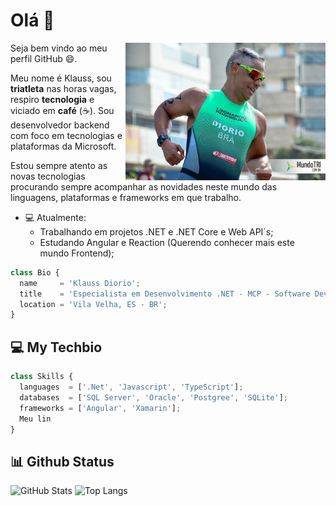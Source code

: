 # Olá 👋

<img align="right" alt="MyLive" src="https://github.com/krdiorio/krdiorio/blob/main/triathlon.jpg" width="320" height="220" />

Seja bem vindo ao meu perfil GitHub 😄.

Meu nome é Klauss, sou **triatleta** nas horas vagas, respiro **tecnologia** e  viciado em **café** (☕). Sou desenvolvedor backend com foco em tecnologias e plataformas da Microsoft. 

Estou sempre atento as novas tecnologias procurando sempre acompanhar as novidades neste mundo das linguagens, plataformas e frameworks em que trabalho. 


- 💻 Atualmente:
   - Trabalhando em projetos .NET e .NET Core e Web API´s;
   - Estudando Angular e Reaction (Querendo conhecer mais este mundo Frontend);

```js
class Bio {
  name     = 'Klauss Diorio';
  title    = 'Especialista em Desenvolvimento .NET - MCP - Software Development Fundamentals';  
  location = 'Vila Velha, ES - BR';
}
```


## 💻 My Techbio

```js
class Skills {
  languages  = ['.Net', 'Javascript', 'TypeScript'];
  databases  = ['SQL Server', 'Oracle', 'Postgree', 'SQLite'];
  frameworks = ['Angular', 'Xamarin'];
  Meu lin
}
```


## 📊 Github Status
![GitHub Stats](https://github-readme-stats.vercel.app/api?username=krdiorio&show_icons=true&theme=dracula&custom_title=Github%20Status)
![Top Langs](https://github-readme-stats.vercel.app/api/top-langs/?username=krdiorio&layout=compact&theme=dracula)


<!--
**krdiorio/krdiorio** is a ✨ _special_ ✨ repository because its `README.md` (this file) appears on your GitHub profile.

Here are some ideas to get you started:

- 🔭 I’m currently working on ...
- 🌱 I’m currently learning ...
- 👯 I’m looking to collaborate on ...
- 🤔 I’m looking for help with ...
- 💬 Ask me about ...
- 📫 How to reach me: ...
- 😄 Pronouns: ...
- ⚡ Fun fact: ...

Seja bem vindo ao meu perfil GitHub 😄.

Meu nome é Klauss, sou apaixonado por **tecnologia** e **café** (☕) desde quando me entendo por gente. 

Sou desenvolvedor com foco em tecnologias Microsoft. 

Estou sempre em busca de conhecer novas tecnologias, e tento ao máximo acompanhar as novidades das linguagens, plataformar, framesworks em que estou trabalhando. 

- 🔭 Atualmente estou trabalhando em projetos em .NET e .NET CORE com foco em Backend
- 🌱 Estou aprendendo e me arriscando neste mundo Full S
- 👯 Estou procurando colaborar em...
- 🤔 Estou procurando ajuda com...
- 💬 Pergunte-me sobre ...
- 📫 Como chegar até mim: ...
- 😄 Pronomes: ...
- ⚡ Curiosidade: ...

```js
class Bio {
  name     = 'Klauss Diorio';
  title    = 'Especialista em Desenvolvimento .NET - MCP - Software Development Fundamentals';
  location = 'Vila Velha, ES - BR';
}
```

-->







